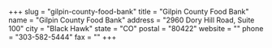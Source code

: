 +++
slug = "gilpin-county-food-bank"
title = "Gilpin County Food Bank"
name = "Gilpin County Food Bank"
address = "2960 Dory Hill Road, Suite 100"
city = "Black Hawk"
state = "CO"
postal = "80422"
website = ""
phone = "303-582-5444"
fax = ""
+++
